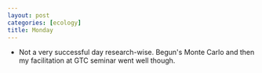 ```yaml
---
layout: post
categories: [ecology]
title: Monday
---
```



-   Not a very successful day research-wise. Begun's Monte Carlo and
    then my facilitation at GTC seminar went well though.

